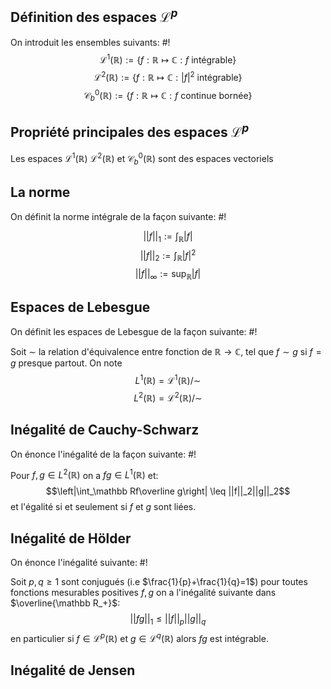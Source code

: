 ## Définition des espaces $\mathcal L^p$
On introduit les ensembles suivants: #!
$$\mathcal L^1(\mathbb R):= \{f: \mathbb R \mapsto \mathbb C : f \text{ intégrable}\}$$
$$\mathcal L^2(\mathbb R):= \{f: \mathbb R \mapsto \mathbb C : |f|^2 \text{ intégrable}\}$$
$$\mathcal C^0_b(\mathbb R):= \{f: \mathbb R \mapsto \mathbb C : f \text{ continue bornée}\}$$
<!--ID: 1714516791393-->


## Propriété principales des espaces $\mathcal L^p$
Les espaces $\mathcal L^1(\mathbb R)$ $\mathcal L^2(\mathbb R)$ et $\mathcal C^0_b(\mathbb R)$ sont des espaces vectoriels

## La norme
On définit la norme intégrale de la façon suivante: #!

$$||f||_1 := \int_\mathbb R|f|$$
$$||f||_2 := \int_\mathbb R|f|^2$$
$$||f||_\infty := \sup_\mathbb R|f|$$
## Espaces de Lebesgue
On définit les espaces de Lebesgue de la façon suivante: #!
<!--ID: 1714516791395-->


Soit $\sim$ la relation d'équivalence entre fonction de $\mathbb R \to \mathbb C$, tel que $f \sim g$ si $f=g$ presque partout.
On note $$L^1(\mathbb R) = \mathcal L^1(\mathbb R)/\sim$$$$L^2(\mathbb R) = \mathcal L^2(\mathbb R)/\sim$$

## Inégalité de Cauchy-Schwarz
On énonce l'inégalité de la façon suivante: #!

Pour $f,g \in L^2(\mathbb R)$ on a $fg \in L^1(\mathbb R)$ et: $$\left|\int_\mathbb Rf\overline g\right| \leq ||f||_2||g||_2$$ et l'égalité si et seulement si $f$ et $g$ sont liées.
<!--ID: 1714516791398-->

## Inégalité de Hölder
On énonce l'inégalité suivante: #!

Soit $p, q \geq 1$ sont conjugués (i.e $\frac{1}{p}+\frac{1}{q}=1$) pour toutes fonctions mesurables positives $f,g$ on a l'inégalité suivante dans $\overline{\mathbb R_+}$: $$||fg||_1 \leq ||f||_p||g||_q$$ en particulier si $f \in \mathcal L^p(\mathbb R)$ et $g \in \mathcal L^q(\mathbb R)$ alors $fg$ est intégrable.

## Inégalité de Jensen
